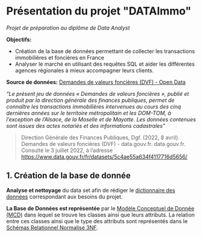 # Présentation du projet "DATAImmo"

*Projet de préparation au diplôme de Data Analyst*

**Objectifs:** 
- Création de la base de données permettant de collecter les transactions immobilières et foncières en France
- Analyser le marché en utilisant des requêtes SQL et aider les différentes agences régionales à mieux accompagner leurs clients.

**Source de données:** [Demandes de valeurs foncières (DVF) - Open Data](https://www.data.gouv.fr/fr/datasets/5c4ae55a634f4117716d5656/)

*"Le présent jeu de données « Demandes de valeurs foncières », publié et produit par la direction générale des finances publiques, permet de connaître les transactions immobilières intervenues au cours des cinq dernières années sur le territoire métropolitain et les DOM-TOM, à l’exception de l’Alsace, de la Moselle et de Mayotte. Les données contenues sont issues des actes notariés et des informations cadastrales"*
>Direction Générale des Finances Publiques, Dgf. (2022, 8 avril). Demandes de valeurs foncières (DVF) - data.gouv.fr. data.gouv.fr. Consulté le 3 juillet 2022, à l’adresse https://www.data.gouv.fr/fr/datasets/5c4ae55a634f4117716d5656/

## 1. Création de la base de donnée

**Analyse et nettoyage** du data set afin de rédiger le [dictionnaire des données](1_DATAImmo_DictionnaireDonnees.pdf) correspondant aux besoins du projet.

**La Base de Données est représentée** par le [Modèle Conceptuel de Donnée (MCD)](2_DATAImmo_ModeleConceptuelDonnees.pdf) dans lequel se trouve les classes ainsi que leurs attributs. La relation entre ces classes ainsi que le type des attributs sont représentés dans le [Schémas Relationnel Normalise 3NF](3_DATAImmo_SchemasRelationnelNormalise3NF.pdf).




